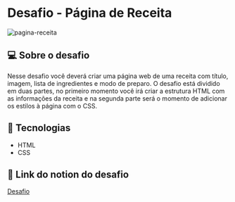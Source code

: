 # Desafio - Página de Receita

![pagina-receita](https://user-images.githubusercontent.com/93055468/159832271-3b4a0177-45be-4bcb-86d5-2132c746113d.png)

## 💻 Sobre o desafio

Nesse desafio você deverá criar uma página web de uma receita com título, imagem, lista de ingredientes e modo de preparo.
O desafio está dividido em duas partes, no primeiro momento você irá criar a estrutura HTML com as informações da receita e na segunda parte será o momento de adicionar os estilos à página com o CSS.

## 🚀 Tecnologias

- HTML
- CSS

## 🔗 Link do notion do desafio

[Desafio](https://efficient-sloth-d85.notion.site/Desafio-Piloto-P-gina-de-Receita-15acc6a34f744484a2e64a1f115bfbae)
